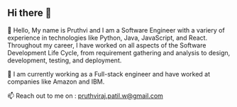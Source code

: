 ## Hi there 👋
🔭 Hello, My name is Pruthvi and I am a Software Engineer with a variery of experience in technologies like Python, Java, JavaScript, and React. Throughout my career, I have worked on all aspects of the Software Development Life Cycle, from requirement gathering and analysis to design, development, testing, and deployment.

:briefcase: I am currently working as a Full-stack engineer and have worked at companies like Amazon and IBM.

📫 Reach out to me on : pruthviraj.patil.w@gmail.com 
<!--
**pruthviraj97/pruthviraj97** is a ✨ _special_ ✨ repository because its `README.md` (this file) appears on your GitHub profile.

Here are some ideas to get you started:

- 🔭 I’m currently working on ...
- 🌱 I’m currently learning ...
- 👯 I’m looking to collaborate on ...
- 🤔 I’m looking for help with ...
- 💬 Ask me about ...
- 📫 How to reach me: ...
- 😄 Pronouns: ...
- ⚡ Fun fact: ...
-->

